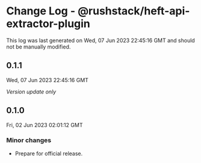 # Change Log - @rushstack/heft-api-extractor-plugin

This log was last generated on Wed, 07 Jun 2023 22:45:16 GMT and should not be manually modified.

## 0.1.1
Wed, 07 Jun 2023 22:45:16 GMT

_Version update only_

## 0.1.0
Fri, 02 Jun 2023 02:01:12 GMT

### Minor changes

- Prepare for official release.

